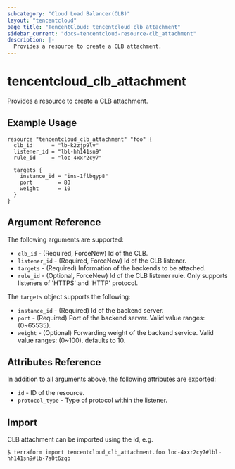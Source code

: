 ```yaml
---
subcategory: "Cloud Load Balancer(CLB)"
layout: "tencentcloud"
page_title: "TencentCloud: tencentcloud_clb_attachment"
sidebar_current: "docs-tencentcloud-resource-clb_attachment"
description: |-
  Provides a resource to create a CLB attachment.
---
```


# tencentcloud_clb_attachment

Provides a resource to create a CLB attachment.

## Example Usage

```hcl
resource "tencentcloud_clb_attachment" "foo" {
  clb_id      = "lb-k2zjp9lv"
  listener_id = "lbl-hh141sn9"
  rule_id     = "loc-4xxr2cy7"

  targets {
    instance_id = "ins-1flbqyp8"
    port        = 80
    weight      = 10
  }
}
```

## Argument Reference

The following arguments are supported:

* `clb_id` - (Required, ForceNew) Id of the CLB.
* `listener_id` - (Required, ForceNew) Id of the CLB listener.
* `targets` - (Required) Information of the backends to be attached.
* `rule_id` - (Optional, ForceNew) Id of the CLB listener rule. Only supports listeners of 'HTTPS' and 'HTTP' protocol.

The `targets` object supports the following:

* `instance_id` - (Required) Id of the backend server.
* `port` - (Required) Port of the backend server. Valid value ranges: (0~65535).
* `weight` - (Optional) Forwarding weight of the backend service. Valid value ranges: (0~100). defaults to 10.

## Attributes Reference

In addition to all arguments above, the following attributes are exported:

* `id` - ID of the resource.
* `protocol_type` - Type of protocol within the listener.


## Import

CLB attachment can be imported using the id, e.g.

```
$ terraform import tencentcloud_clb_attachment.foo loc-4xxr2cy7#lbl-hh141sn9#lb-7a0t6zqb
```

